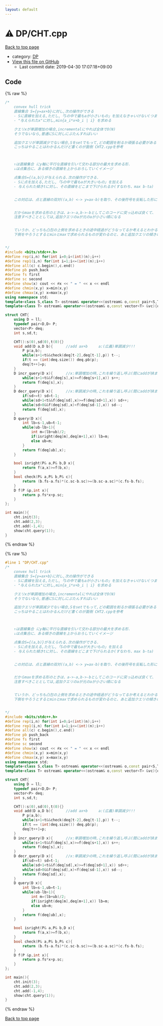 ```yaml
---
layout: default
---
```


<!-- mathjax config similar to math.stackexchange -->
<script type="text/javascript" async
  src="https://cdnjs.cloudflare.com/ajax/libs/mathjax/2.7.5/MathJax.js?config=TeX-MML-AM_CHTML">
</script>
<script type="text/x-mathjax-config">
  MathJax.Hub.Config({
    TeX: { equationNumbers: { autoNumber: "AMS" }},
    tex2jax: {
      inlineMath: [ ['$','$'] ],
      processEscapes: true
    },
    "HTML-CSS": { matchFontHeight: false },
    displayAlign: "left",
    displayIndent: "2em"
  });
</script>

<script type="text/javascript" src="https://cdnjs.cloudflare.com/ajax/libs/jquery/3.4.1/jquery.min.js"></script>
<script src="https://cdn.jsdelivr.net/npm/jquery-balloon-js@1.1.2/jquery.balloon.min.js" integrity="sha256-ZEYs9VrgAeNuPvs15E39OsyOJaIkXEEt10fzxJ20+2I=" crossorigin="anonymous"></script>
<script type="text/javascript" src="../../assets/js/copy-button.js"></script>
<link rel="stylesheet" href="../../assets/css/copy-button.css" />


# :warning: DP/CHT.cpp

<a href="../../index.html">Back to top page</a>

* category: <a href="../../index.html#e2fca8135c2fadca093abd79a6b1c0d2">DP</a>
* <a href="{{ site.github.repository_url }}/blob/master/DP/CHT.cpp">View this file on GitHub</a>
    - Last commit date: 2019-04-30 17:07:18+09:00




## Code

<a id="unbundled"></a>
{% raw %}
```cpp
/*
	convex hull trick
	直線集合 S={y=ax+b}に対し,次の操作ができる
	- Sに直線を加える,ただし,「Sの中で最もaが小さいもの」を加えなきゃいけない(つまり追加クエリのaは単調減少)
	- "与えられたx"に対し,min{a_i*x+b_i | i} を求める

	クエリxが単調増加の場合,incrementalにやれば全体でO(N)
	そうでないなら,普通にSに対しにぶたんすればいい

	追加クエリが単調減少でない場合,Sをsetでもって,どの範囲を削るか頑張る必要がある
	こっちはやることはわかるんだけど書くのが面倒 CHT2.cppを参考



	↑は直線集合 にy軸に平行な直線を引いて交わる部分の最大を求める形.
	↓は点集合に、ある傾きの直線を上からおろしていくイメージ

	点集合S={(a,b)}が与えられる.次の操作ができる.
	- Sに点を加える,ただし,「Sの中で最もaが大きいもの」を加える
	- 与えられた傾きtに対し、その直線をどこまで下げられるか(すなわち、max b-ta)


	この対応は、点と直線の双対((a,b) <-> y=ax-b)を取り、その後符号を反転した形になっている.(つまりy=-ax+bとすると完全にただの双対)


	だからmaxを求める形のときは、a->-a,b->-bとしてこのコードに突っ込めば良くて、
	注意すべきこととしては,追加クエリのaが元のaが小さい順になる


	ていうか、どっちも凸包の上側を求めるときの途中経過がどうなってるか考えるとわかるよね?
	下側をやろうとするとminとmaxで求められるものが変わるのと、あと追加クエリの傾きの大小関係の順番が変わる?(isrightとかもisleftに変わる気がするしちょっとこわい)


*/
#include <bits/stdc++.h>
#define rep(i,n) for(int i=0;i<(int)(n);i++)
#define rep1(i,n) for(int i=1;i<=(int)(n);i++)
#define all(c) c.begin(),c.end()
#define pb push_back
#define fs first
#define sc second
#define show(x) cout << #x << " = " << x << endl
#define chmin(x,y) x=min(x,y)
#define chmax(x,y) x=max(x,y)
using namespace std;
template<class S,class T> ostream& operator<<(ostream& o,const pair<S,T> &p){return o<<"("<<p.fs<<","<<p.sc<<")";}
template<class T> ostream& operator<<(ostream& o,const vector<T> &vc){o<<"sz = "<<vc.size()<<endl<<"[";for(const T& v:vc) o<<v<<",";o<<"]";return o;}

struct CHT{
	using D = ll;
	typedef pair<D,D> P;
	vector<P> deq;
	int s,sd,t;

	CHT():s(0),sd(0),t(0){}
	void add(D a,D b){		//add ax+b     a:(広義)単調減少!!!
		P p(a,b);
		while(s+1<t&&check(deq[t-2],deq[t-1],p)) t--;
		if(t == (int)deq.size()) deq.pb(p);
		deq[t++]=p;
	}
	D incr_query(D x){		//x:単調増加の時,これを繰り返し呼ぶ(間にaddが挟まるのはOK)
		while(s+1<t&&f(deq[s],x)>=f(deq[s+1],x)) s++;
		return f(deq[s],x);
	}
	D decr_query(D x){		//x:単調減少の時,これを繰り返し呼ぶ(間にaddが挟まるのはOK)
		if(sd>=t) sd=t-1;
		while(sd+1<t&&f(deq[sd],x)>=f(deq[sd+1],x)) sd++;
		while(sd>0&&f(deq[sd],x)<f(deq[sd-1],x)) sd--;
		return f(deq[sd],x);
	}
	D query(D x){
		int lb=s-1,ub=t-1;
		while(ub-lb>1){
			int m=(lb+ub)/2;
			if(isright(deq[m],deq[m+1],x)) lb=m;
			else ub=m;
		}
		return f(deq[ub],x);
	}

	bool isright(P& a,P& b,D x){
		return f(a,x)>=f(b,x);
	}
	bool check(P& a,P& b,P& c){
		return (b.fs-a.fs)*(c.sc-b.sc)>=(b.sc-a.sc)*(c.fs-b.fs);
	}
	D f(P &p,int x){
		return p.fs*x+p.sc;
	}
};

int main(){
	cht.init(3);
	cht.add(2,3);
	cht.add(-1,4);
	show(cht.query(1));
}

```
{% endraw %}

<a id="bundled"></a>
{% raw %}
```cpp
#line 1 "DP/CHT.cpp"
/*
	convex hull trick
	直線集合 S={y=ax+b}に対し,次の操作ができる
	- Sに直線を加える,ただし,「Sの中で最もaが小さいもの」を加えなきゃいけない(つまり追加クエリのaは単調減少)
	- "与えられたx"に対し,min{a_i*x+b_i | i} を求める

	クエリxが単調増加の場合,incrementalにやれば全体でO(N)
	そうでないなら,普通にSに対しにぶたんすればいい

	追加クエリが単調減少でない場合,Sをsetでもって,どの範囲を削るか頑張る必要がある
	こっちはやることはわかるんだけど書くのが面倒 CHT2.cppを参考



	↑は直線集合 にy軸に平行な直線を引いて交わる部分の最大を求める形.
	↓は点集合に、ある傾きの直線を上からおろしていくイメージ

	点集合S={(a,b)}が与えられる.次の操作ができる.
	- Sに点を加える,ただし,「Sの中で最もaが大きいもの」を加える
	- 与えられた傾きtに対し、その直線をどこまで下げられるか(すなわち、max b-ta)


	この対応は、点と直線の双対((a,b) <-> y=ax-b)を取り、その後符号を反転した形になっている.(つまりy=-ax+bとすると完全にただの双対)


	だからmaxを求める形のときは、a->-a,b->-bとしてこのコードに突っ込めば良くて、
	注意すべきこととしては,追加クエリのaが元のaが小さい順になる


	ていうか、どっちも凸包の上側を求めるときの途中経過がどうなってるか考えるとわかるよね?
	下側をやろうとするとminとmaxで求められるものが変わるのと、あと追加クエリの傾きの大小関係の順番が変わる?(isrightとかもisleftに変わる気がするしちょっとこわい)


*/
#include <bits/stdc++.h>
#define rep(i,n) for(int i=0;i<(int)(n);i++)
#define rep1(i,n) for(int i=1;i<=(int)(n);i++)
#define all(c) c.begin(),c.end()
#define pb push_back
#define fs first
#define sc second
#define show(x) cout << #x << " = " << x << endl
#define chmin(x,y) x=min(x,y)
#define chmax(x,y) x=max(x,y)
using namespace std;
template<class S,class T> ostream& operator<<(ostream& o,const pair<S,T> &p){return o<<"("<<p.fs<<","<<p.sc<<")";}
template<class T> ostream& operator<<(ostream& o,const vector<T> &vc){o<<"sz = "<<vc.size()<<endl<<"[";for(const T& v:vc) o<<v<<",";o<<"]";return o;}

struct CHT{
	using D = ll;
	typedef pair<D,D> P;
	vector<P> deq;
	int s,sd,t;

	CHT():s(0),sd(0),t(0){}
	void add(D a,D b){		//add ax+b     a:(広義)単調減少!!!
		P p(a,b);
		while(s+1<t&&check(deq[t-2],deq[t-1],p)) t--;
		if(t == (int)deq.size()) deq.pb(p);
		deq[t++]=p;
	}
	D incr_query(D x){		//x:単調増加の時,これを繰り返し呼ぶ(間にaddが挟まるのはOK)
		while(s+1<t&&f(deq[s],x)>=f(deq[s+1],x)) s++;
		return f(deq[s],x);
	}
	D decr_query(D x){		//x:単調減少の時,これを繰り返し呼ぶ(間にaddが挟まるのはOK)
		if(sd>=t) sd=t-1;
		while(sd+1<t&&f(deq[sd],x)>=f(deq[sd+1],x)) sd++;
		while(sd>0&&f(deq[sd],x)<f(deq[sd-1],x)) sd--;
		return f(deq[sd],x);
	}
	D query(D x){
		int lb=s-1,ub=t-1;
		while(ub-lb>1){
			int m=(lb+ub)/2;
			if(isright(deq[m],deq[m+1],x)) lb=m;
			else ub=m;
		}
		return f(deq[ub],x);
	}

	bool isright(P& a,P& b,D x){
		return f(a,x)>=f(b,x);
	}
	bool check(P& a,P& b,P& c){
		return (b.fs-a.fs)*(c.sc-b.sc)>=(b.sc-a.sc)*(c.fs-b.fs);
	}
	D f(P &p,int x){
		return p.fs*x+p.sc;
	}
};

int main(){
	cht.init(3);
	cht.add(2,3);
	cht.add(-1,4);
	show(cht.query(1));
}

```
{% endraw %}

<a href="../../index.html">Back to top page</a>

